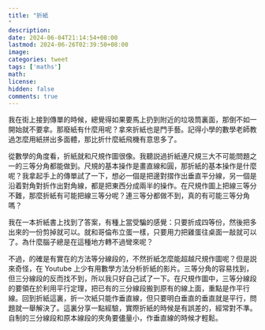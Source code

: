 ```yaml
---
title: "折紙"
description: 
date: 2024-06-04T21:14:54+08:00
lastmod: 2024-06-26T02:39:50+08:00
image: 
categories: tweet
tags: ['maths']
math: 
license: 
hidden: false
comments: true
---
```


我在街上接到傳單的時候，總覺得如果要馬上扔到附近的垃圾筒裏面，那倒不如一開始就不要拿。那廢紙有什麼用呢？拿來折紙也是門手藝。記得小學的數學老師教過怎麼用紙拼出多面體，那比折什麼紙飛機有意思多了。

從數學的角度看，折紙就和尺規作圖很像。我聽説過折紙連尺規三大不可能問題之一的三等分角都能做到。尺規的基本操作是畫直線和圓，那折紙的基本操作是什麼呢？我拿起手上的傳單試了一下，想必一個是把邊對摺作出垂直平分線，另一個是沿着對角對折作出對角線，都是把東西分成兩半的操作。在尺規作圖上把線三等分不難，那麼折紙有可能把線三等分呢？連三等分都做不到，真的有可能三等分角嗎？

我在一本折紙書上找到了答案，有種上當受騙的感覺：只要折成四等份，然後把多出來的一份剪掉就可以。就和哥倫布立蛋一樣，只要用力把雞蛋往桌面一敲就可以了。為什麼腦子總是在這種地方轉不過彎來呢？

不過，的確是有實在的方法等分線段的，不然折紙怎麼能超越尺規作圖呢？但是説來奇怪，在 Youtube 上少有用數學方法分析折紙的影片。三等分角的容易找到，但三分線段的反而找不到，所以我只好自己試了一下。在尺規作圖中，三等分線段的要領在於利用平行定理，把已有的三分線段搬到原有的線上面，重點是作平行線。回到折紙這裏，折一次紙只能作垂直線，但只要明白垂直的垂直就是平行，問題就一舉解決了。這裏分享一點經驗，實際折紙的時候是有誤差的，經常對不準。自制的三分線段和原本線段的夾角要儘量小，作垂直線的時候才輕鬆。

